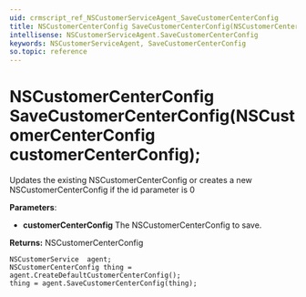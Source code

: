 ```yaml
---
uid: crmscript_ref_NSCustomerServiceAgent_SaveCustomerCenterConfig
title: NSCustomerCenterConfig SaveCustomerCenterConfig(NSCustomerCenterConfig customerCenterConfig);
intellisense: NSCustomerServiceAgent.SaveCustomerCenterConfig
keywords: NSCustomerServiceAgent, SaveCustomerCenterConfig
so.topic: reference
---
```


# NSCustomerCenterConfig SaveCustomerCenterConfig(NSCustomerCenterConfig customerCenterConfig);

Updates the existing NSCustomerCenterConfig or creates a new NSCustomerCenterConfig if the id parameter is 0

**Parameters**:
* **customerCenterConfig** The NSCustomerCenterConfig to save.

**Returns:** NSCustomerCenterConfig

```crmscript
NSCustomerService  agent;
NSCustomerCenterConfig thing = agent.CreateDefaultCustomerCenterConfig();
thing = agent.SaveCustomerCenterConfig(thing);
```

